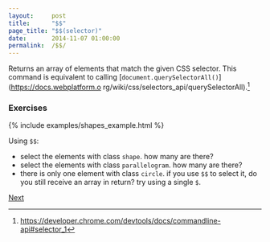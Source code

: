 ```yaml
---
layout:     post
title:      "$$"
page_title: "$$(selector)"
date:       2014-11-07 01:00:00
permalink:  /$$/
---
```


Returns an array of elements that match the given CSS selector. This command is
equivalent to calling [`document.querySelectorAll()`](https://docs.webplatform.o
rg/wiki/css/selectors_api/querySelectorAll).[^1]

### Exercises

{% include examples/shapes_example.html %}

Using `$$`:

* select the elements with class `shape`. how many are there?
* select the elements with class `parallelogram`. how many are there?
* there is only one element with class `circle`. if you use `$$` to select it,
  do you still receive an array in return? try using a single `$`.

<a href="../$_" class="next-btn">Next</a>

[^1]: https://developer.chrome.com/devtools/docs/commandline-api#selector_1
